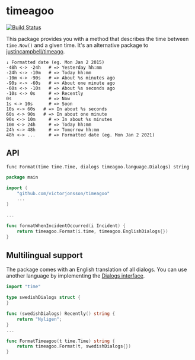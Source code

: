 # timeagoo
[![Build Status](https://travis-ci.org/victorjonsson/timeagoo.svg?branch=master)](https://travis-ci.org/victorjonsson/timeagoo)

This package provides you with a method that describes the time between `time.Now()` and a given time.
It's an alternative package to [justincampbell/timeago](https://github.com/justincampbell/timeago).


```
↓ Formatted date (eg. Mon Jan 2 2015)
-48h <-> -24h   # => Yesterday hh:mm 
-24h <-> -10m   # => Today hh:mm
-10m <-> -90s   # => About %s minutes ago 
-90s <-> -60s   # => About one minute ago 
-60s <-> -10s   # => About %s seconds ago
-10s <-> 0s     # => Recently
0s              # => Now
1s <-> 10s      # => Soon
10s <-> 60s   # => In about %s seconds
60s <-> 90s   # => In about one minute
90s <-> 10m     # => In about %s minutes
10m <-> 24h     # => Today hh:mm
24h <-> 48h     # => Tomorrow hh:mm
48h <-> ...     # => Formatted date (eg. Mon Jan 2 2021)
```

## API

`func Format(time time.Time, dialogs timeagoo.language.Dialogs) string`

```go
package main

import (
    "github.com/victorjonsson/timeagoo"
    ...
)

...

func formatWhenIncidentOccurred(i Incident) {    
    return timeagoo.Format(i.time, timeagoo.EnglishDialogs{})
}

```

## Multilingual support

The package comes with an English translation of all dialogs. You can use another language by
 implementing the [Dialogs interface](https://github.com/victorjonsson/timeagoo/blob/master/timeagoo.go#L68).

```go
import "time"

type swedishDialogs struct {
}

func (swedishDialogs) Recently() string {
    return "Nyligen";
}
...

func FormatTimeagoo(t time.Time) string {
    return timeagoo.Format(t, swedishDialogs{})
}

```
